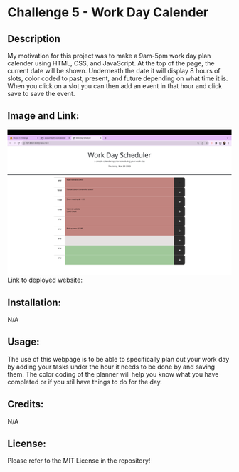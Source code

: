 # Challenge 5 - Work Day Calender

## Description
My motivation for this project was to make a 9am-5pm work day plan calender using HTML, CSS, and JavaScript. At the top of the page, the current date will be shown. Underneath the date it will display 8 hours of slots, color coded to past, present, and future depending on what time it is. When you click on a slot you can then add an event in that hour and click save to save the event.

## Image and Link:
![Alt text](./assets/planner-screenshot.png)
Link to deployed website: 

## Installation:
N/A

## Usage:
The use of this webpage is to be able to specifically plan out your work day by adding your tasks under the hour it needs to be done by and saving them. The color coding of the planner will help you know what you have completed or if you stil have things to do for the day.

## Credits:
N/A

## License:
Please refer to the MIT License in the repository!
